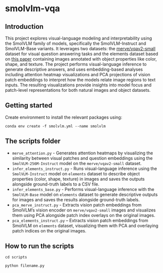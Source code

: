 # smolvlm-vqa

## Introduction

This project explores visual-language modeling and interpretability using the SmolVLM family of models, specifically the SmolVLM-Instruct and SmolVLM-Base variants. 
It leverages two datasets: the [merve/vqav2-small](https://huggingface.co/datasets/merve/vqav2-small) dataset for visual question answering tasks and the elements dataset based on [this paper](https://arxiv.org/pdf/2404.03713v1) containing images annotated with object properties like color, shape, and texture. 
The project performs visual-language inference to generate descriptive answers, and uses embedding-based analyses including attention heatmap visualizations and PCA projections of vision patch embeddings to interpret how the models relate image regions to text inputs. The resulting visualizations provide insights into model focus and patch-level representations for both natural images and object datasets.

## Getting started

Create environment to install the relevant packages using:

`conda env create -f smolvlm.yml --name smolvlm`

## The scripts folder

- `merve_attention.py` - Generates attention heatmaps by visualizing the similarity between visual patches and question embeddings using the `SmolVLM-256M-Instruct` model on the `merve/vqav2-small` dataset.
- `infer_elements_instruct.py` - Runs visual-language inference using the `SmolVLM-Instruct` model on `elements` dataset to describe object properties (color, shape, texture) in images and saves the outputs alongside ground-truth labels to a CSV file.
- `infer_elements_base.py` - Performs visual-language inference with the `SmolVLM-Base` model on `elements` dataset to generate descriptive outputs for images and saves the results alongside ground-truth labels.
- `pca_merve_instruct.py` - Extracts vision patch embeddings from SmolVLM’s vision encoder on `merve/vqav2-small` images and visualizes them using PCA alongside patch index overlays on the original images.
- `pca_elements_instruct.py` – Extracts vision patch embeddings from SmolVLM on `elements` dataset, visualizing them with PCA and overlaying patch indices on the original images.

## How to run the scripts

`cd scripts`

`python filename.py`
